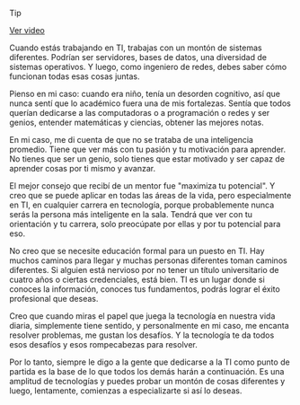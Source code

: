 > [!TIP]  
> [Ver video](https://youtu.be/88qr22hYRsM)

Cuando estás trabajando en TI, trabajas con un montón de sistemas diferentes. Podrían ser servidores, bases de datos, una diversidad de sistemas operativos. Y luego, como ingeniero de redes, debes saber cómo funcionan todas esas cosas juntas.

Pienso en mi caso: cuando era niño, tenía un desorden cognitivo, así que nunca sentí que lo académico fuera una de mis fortalezas. Sentía que todos querían dedicarse a las computadoras o a programación o redes y ser genios, entender matemáticas y ciencias, obtener las mejores notas.

En mi caso, me di cuenta de que no se trataba de una inteligencia promedio. Tiene que ver más con tu pasión y tu motivación para aprender. No tienes que ser un genio, solo tienes que estar motivado y ser capaz de aprender cosas por ti mismo y avanzar.

El mejor consejo que recibí de un mentor fue "maximiza tu potencial". Y creo que se puede aplicar en todas las áreas de la vida, pero especialmente en TI, en cualquier carrera en tecnología, porque probablemente nunca serás la persona más inteligente en la sala. Tendrá que ver con tu orientación y tu carrera, solo preocúpate por ellas y por tu potencial para eso.

No creo que se necesite educación formal para un puesto en TI. Hay muchos caminos para llegar y muchas personas diferentes toman caminos diferentes. Si alguien está nervioso por no tener un título universitario de cuatro años o ciertas credenciales, está bien. TI es un lugar donde si conoces la información, conoces tus fundamentos, podrás lograr el éxito profesional que deseas.

Creo que cuando miras el papel que juega la tecnología en nuestra vida diaria, simplemente tiene sentido, y personalmente en mi caso, me encanta resolver problemas, me gustan los desafíos. Y la tecnología te da todos esos desafíos y esos rompecabezas para resolver.

Por lo tanto, siempre le digo a la gente que dedicarse a la TI como punto de partida es la base de lo que todos los demás harán a continuación. Es una amplitud de tecnologías y puedes probar un montón de cosas diferentes y luego, lentamente, comienzas a especializarte si así lo deseas.
